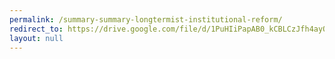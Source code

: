 ```yaml
---
permalink: /summary-summary-longtermist-institutional-reform/
redirect_to: https://drive.google.com/file/d/1PuHIiPapAB0_kCBLCzJfh4ayQKVz526i/view?usp=drive_link
layout: null
---
```

